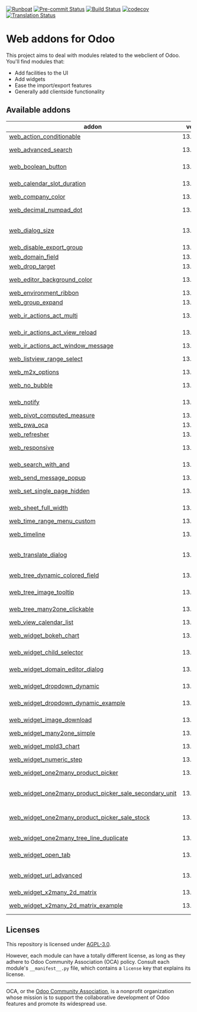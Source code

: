 
[![Runboat](https://img.shields.io/badge/runboat-Try%20me-875A7B.png)](https://runboat.odoo-community.org/builds?repo=OCA/web&target_branch=13.0)
[![Pre-commit Status](https://github.com/OCA/web/actions/workflows/pre-commit.yml/badge.svg?branch=13.0)](https://github.com/OCA/web/actions/workflows/pre-commit.yml?query=branch%3A13.0)
[![Build Status](https://github.com/OCA/web/actions/workflows/test.yml/badge.svg?branch=13.0)](https://github.com/OCA/web/actions/workflows/test.yml?query=branch%3A13.0)
[![codecov](https://codecov.io/gh/OCA/web/branch/13.0/graph/badge.svg)](https://codecov.io/gh/OCA/web)
[![Translation Status](https://translation.odoo-community.org/widgets/web-13-0/-/svg-badge.svg)](https://translation.odoo-community.org/engage/web-13-0/?utm_source=widget)

<!-- /!\ do not modify above this line -->

# Web addons for Odoo

This project aims to deal with modules related to the webclient of Odoo. You'll find modules that:

- Add facilities to the UI
- Add widgets
- Ease the import/export features
- Generally add clientside functionality

<!-- /!\ do not modify below this line -->

<!-- prettier-ignore-start -->

[//]: # (addons)

Available addons
----------------
addon | version | maintainers | summary
--- | --- | --- | ---
[web_action_conditionable](web_action_conditionable/) | 13.0.1.0.1 |  | web_action_conditionable
[web_advanced_search](web_advanced_search/) | 13.0.1.0.4 |  | Easier and more powerful searching tools
[web_boolean_button](web_boolean_button/) | 13.0.1.0.0 |  | Boolean Button Widget for Forms with legend
[web_calendar_slot_duration](web_calendar_slot_duration/) | 13.0.1.0.0 | [![Yajo](https://github.com/Yajo.png?size=30px)](https://github.com/Yajo) | Customizable calendar slot durations
[web_company_color](web_company_color/) | 13.0.1.1.0 |  | Web Company Color
[web_decimal_numpad_dot](web_decimal_numpad_dot/) | 13.0.1.0.0 |  | Allows using numpad dot to enter period decimal separator
[web_dialog_size](web_dialog_size/) | 13.0.1.0.0 |  | A module that lets the user expand a dialog box to the full screen width.
[web_disable_export_group](web_disable_export_group/) | 13.0.2.1.0 |  | Web Disable Export Group
[web_domain_field](web_domain_field/) | 13.0.1.0.0 |  | Use computed field as domain
[web_drop_target](web_drop_target/) | 13.0.1.2.0 |  | Allows to drag files into Odoo
[web_editor_background_color](web_editor_background_color/) | 13.0.1.0.0 |  | Set any background color for web editor snippets
[web_environment_ribbon](web_environment_ribbon/) | 13.0.1.0.0 |  | Web Environment Ribbon
[web_group_expand](web_group_expand/) | 13.0.1.0.0 |  | Group Expand Buttons
[web_ir_actions_act_multi](web_ir_actions_act_multi/) | 13.0.1.0.0 |  | Enables triggering of more than one action on ActionManager
[web_ir_actions_act_view_reload](web_ir_actions_act_view_reload/) | 13.0.1.0.0 |  | Enables reload of the current view via ActionManager
[web_ir_actions_act_window_message](web_ir_actions_act_window_message/) | 13.0.1.0.0 |  | Show a message box to users
[web_listview_range_select](web_listview_range_select/) | 13.0.1.0.0 |  | Enables selecting a range of records using the shift key
[web_m2x_options](web_m2x_options/) | 13.0.1.0.3 |  | web_m2x_options
[web_no_bubble](web_no_bubble/) | 13.0.1.0.0 |  | Remove the bubbles from the web interface
[web_notify](web_notify/) | 13.0.1.0.2 |  | Send notification messages to user
[web_pivot_computed_measure](web_pivot_computed_measure/) | 13.0.1.1.0 |  | Web Pivot Computed Measure
[web_pwa_oca](web_pwa_oca/) | 13.0.1.0.2 | [![eLBati](https://github.com/eLBati.png?size=30px)](https://github.com/eLBati) | Make Odoo a PWA
[web_refresher](web_refresher/) | 13.0.1.0.0 |  | Web Refresher
[web_responsive](web_responsive/) | 13.0.2.8.0 | [![Yajo](https://github.com/Yajo.png?size=30px)](https://github.com/Yajo) [![Tardo](https://github.com/Tardo.png?size=30px)](https://github.com/Tardo) | Responsive web client, community-supported
[web_search_with_and](web_search_with_and/) | 13.0.1.0.0 |  | Use AND conditions on omnibar search
[web_send_message_popup](web_send_message_popup/) | 13.0.1.0.0 |  | Web Send Message as Popup
[web_set_single_page_hidden](web_set_single_page_hidden/) | 13.0.1.0.0 |  | Set single_page_hidden to false in Pager widget options
[web_sheet_full_width](web_sheet_full_width/) | 13.0.1.0.0 |  | Use the whole available screen width when displaying sheets
[web_time_range_menu_custom](web_time_range_menu_custom/) | 13.0.1.0.1 |  | Web Time Range Menu Custom
[web_timeline](web_timeline/) | 13.0.1.1.1 | [![tarteo](https://github.com/tarteo.png?size=30px)](https://github.com/tarteo) | Interactive visualization chart to show events in time
[web_translate_dialog](web_translate_dialog/) | 13.0.1.1.0 |  | Easy-to-use pop-up to translate fields in several languages
[web_tree_dynamic_colored_field](web_tree_dynamic_colored_field/) | 13.0.1.0.0 |  | Allows you to dynamically color fields on tree views
[web_tree_image_tooltip](web_tree_image_tooltip/) | 13.0.1.0.0 |  | Show images in tree views via tooltip
[web_tree_many2one_clickable](web_tree_many2one_clickable/) | 13.0.1.0.0 |  | Open the linked resource when clicking on their name
[web_view_calendar_list](web_view_calendar_list/) | 13.0.1.0.0 |  | Show calendars as a List
[web_widget_bokeh_chart](web_widget_bokeh_chart/) | 13.0.1.1.0 | [![LoisRForgeFlow](https://github.com/LoisRForgeFlow.png?size=30px)](https://github.com/LoisRForgeFlow) | This widget allows to display charts using Bokeh library.
[web_widget_child_selector](web_widget_child_selector/) | 13.0.1.0.0 |  | Widget used for navigation on hierarchy fields
[web_widget_domain_editor_dialog](web_widget_domain_editor_dialog/) | 13.0.1.0.3 |  | Recovers the Domain Editor Dialog functionality
[web_widget_dropdown_dynamic](web_widget_dropdown_dynamic/) | 13.0.1.0.0 |  | This module adds support for dynamic dropdown widget
[web_widget_dropdown_dynamic_example](web_widget_dropdown_dynamic_example/) | 13.0.1.0.0 |  | Demonstration of web_widget_dropdown_dynamic
[web_widget_image_download](web_widget_image_download/) | 13.0.1.0.0 |  | Allows to download any image from its widget
[web_widget_many2one_simple](web_widget_many2one_simple/) | 13.0.1.0.0 | [![Tardo](https://github.com/Tardo.png?size=30px)](https://github.com/Tardo) | Simple many2one widget
[web_widget_mpld3_chart](web_widget_mpld3_chart/) | 13.0.1.0.0 |  | This widget allows to display charts using MPLD3 library.
[web_widget_numeric_step](web_widget_numeric_step/) | 13.0.1.1.0 |  | Web Widget Numeric Step
[web_widget_one2many_product_picker](web_widget_one2many_product_picker/) | 13.0.2.0.0 |  | Widget to select products on one2many fields
[web_widget_one2many_product_picker_sale_secondary_unit](web_widget_one2many_product_picker_sale_secondary_unit/) | 13.0.1.0.0 |  | Adds support for sale secondary unit in the one2many product picker widget
[web_widget_one2many_product_picker_sale_stock](web_widget_one2many_product_picker_sale_stock/) | 13.0.1.0.0 |  | Adds support for stock in the one2many product picker widget
[web_widget_one2many_tree_line_duplicate](web_widget_one2many_tree_line_duplicate/) | 13.0.1.0.1 |  | Web Widget One2many Tree Line Duplicate
[web_widget_open_tab](web_widget_open_tab/) | 13.0.1.0.0 |  | Allow to open record from trees on new tab from tree views
[web_widget_url_advanced](web_widget_url_advanced/) | 13.0.1.1.1 |  | This module extends URL widget for displaying anchors with custom labels.
[web_widget_x2many_2d_matrix](web_widget_x2many_2d_matrix/) | 13.0.1.1.1 |  | Show list fields as a matrix
[web_widget_x2many_2d_matrix_example](web_widget_x2many_2d_matrix_example/) | 13.0.1.1.0 |  | A small example on how to use `web_widget_x2many_2d_matrix`.

[//]: # (end addons)

<!-- prettier-ignore-end -->

## Licenses

This repository is licensed under [AGPL-3.0](LICENSE).

However, each module can have a totally different license, as long as they adhere to Odoo Community Association (OCA)
policy. Consult each module's `__manifest__.py` file, which contains a `license` key
that explains its license.

----
OCA, or the [Odoo Community Association](http://odoo-community.org/), is a nonprofit
organization whose mission is to support the collaborative development of Odoo features
and promote its widespread use.
